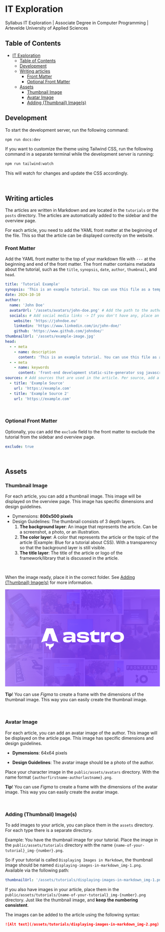 # IT Exploration
Syllabus IT Exploration | Associate Degree in Computer Programming | Artevelde University of Applied Sciences

## Table of Contents
- [IT Exploration](#it-exploration)
  - [Table of Contents](#table-of-contents)
  - [Development](#development)
  - [Writing articles](#writing-articles)
    - [Front Matter](#front-matter)
    - [Optional Front Matter](#optional-front-matter)
  - [Assets](#assets)
    - [Thumbnail Image](#thumbnail-image)
    - [Avatar Image](#avatar-image)
    - [Adding (Thumbnail) Image(s)](#adding-thumbnail-images)

## Development
To start the development server, run the following command:

```bash
npm run docs:dev
```

If you want to customize the theme using Tailwind CSS, run the following command in a separate terminal while the development server is running:

```bash
npm run tailwind:watch
```

This will watch for changes and update the CSS accordingly.

<br>

## Writing articles
The articles are written in Markdown and are located in the `tutorials` or the `posts` directory. The articles are automatically added to the sidebar and the overview page. 

For each article, you need to add the YAML front matter at the beginning of the file. This so that the article can be displayed correctly on the website.


### Front Matter

Add the YAML front matter to the top of your markdown file with `---` at the beginning and end of the front matter. The front matter contains metadata about the tutorial, such as the `title`, `synopsis`, `date`, `author`, `thumbnail`, and `head`.

```yaml
title: 'Tutorial Example'
synopsis: 'This is an example tutorial. You can use this file as a template to create your own tutorials.'
date: 2024-10-10
author:
  name: 'John Doe'
  avatarUrl: '/assets/avatars/john-doe.png' # Add the path to the author's avatar
  socials: # Add social media links -> If you don't have any, place an empty string ''
    website: 'https://johndoe.eu'
    linkedin: 'https://www.linkedin.com/in/john-doe/'
    github: 'https://www.github.com/johndoe/'
thumbnailUrl: '/assets/example-image.jpg'
head:
  - - meta
    - name: description
      content: 'This is an example tutorial. You can use this file as a template to create your own tutorials.' # Add a description of the article
  - - meta
    - name: keywords
      content: 'front-end development static-site-generator ssg javascript' # Add keywords related to the article
sources: # Add sources that are used in the article. Per source, add a title and a URL. It is an array of objects, so make sure to use the correct syntax.
  - title: 'Example Source' 
    url: 'https://example.com'
  - title: 'Example Source 2'
    url: 'https://example.com'
```

<br>

### Optional Front Matter 
Optionally, you can add the `exclude` field to the front matter to exclude the tutorial from the sidebar and overview page.

```yaml
exclude: true
```

<br>

## Assets

### Thumbnail Image

For each article, you can add a thumbnail image. This image will be displayed on the overview page. This image has specific dimensions and design guidelines. 

- Dymensions: **800x500 pixels**
- Design Guidelines: The thumbnail consists of 3 depth layers. 
    1. **The background layer**: An image that represents the article. Can be a screenshot, a photo, or an illustration.
    2. **The color layer**: A color that represents the article or the topic of the article (Example: Blue for a tutorial about CSS). With a transparency so that the background layer is still visible.
    3. **The title layer**: The title of the article or logo of the framework/library that is discussed in the article.

<br>

When the image ready, place it in the correct folder. See [Adding (Thumbnail) Image(s)](#adding-thumbnail-images) for more information.

![Thumbnail Image Example](public/assets/posts/astro-the-new-player-on-the-block_img-1.png)

**Tip**! You can use *Figma* to create a frame with the dimensions of the thumbnail image. This way you can easily create the thumbnail image.


<br>


### Avatar Image

For each article, you can add an avatar image of the author. This image will be displayed on the article page. This image has specific dimensions and design guidelines.

- **Dymensions**: 64x64 pixels

- **Design Guidelines**: The avatar image should be a photo of the author.

Place your character image in the `public/assets/avatars` directory. With the name format `{authorfirstname-authorlastname}.png`.

**Tip**! You can use *Figma* to create a frame with the dimensions of the avatar image. This way you can easily create the avatar image.

<br>


### Adding (Thumbnail) Image(s)

To add images to your article, you can place them in the `assets` directory. For each type there is a separate directory.

Example: You have the thumbnail image for your tutorial. Place the image in the `public/assets/tutorials` directory with the name `{name-of-your-tutorial}_img-{number}.png`.

So if your tutorial is called `Displaying Images in Markdown`, the thumbnail image should be named `displaying-images-in-markdown_img-1.png`. Available via the following path:

```yaml
thumbnailUrl: '/assets/tutorials/displaying-images-in-markdown_img-1.png'
```

If you also have images in your article, place them in the `public/assets/tutorials/{name-of-your-tutorial}_img-{number}.png` directory. Just like the thumbnail image, and **keep the numbering consistent**.

The images can be added to the article using the following syntax:

```markdown
![Alt text](/assets/tutorials/displaying-images-in-markdown_img-2.png)
```
